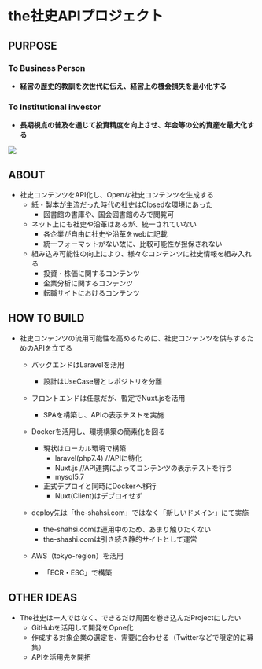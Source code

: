 # the社史APIプロジェクト
## PURPOSE
### To Business Person
 - <b>経営の歴史的教訓を次世代に伝え、経営上の機会損失を最小化する</b>
### To Institutional investor
 - <b>長期視点の普及を通じて投資精度を向上させ、年金等の公的資産を最大化する</b>
<img src="https://the-shashi.com/img-top/opg.png">

## ABOUT
- 社史コンテンツをAPI化し、Openな社史コンテンツを生成する
   - 紙・製本が主流だった時代の社史はClosedな環境にあった
      - 図書館の書庫や、国会図書館のみで閲覧可
   - ネット上にも社史や沿革はあるが、統一されていない
      - 各企業が自由に社史や沿革をwebに記載
      - 統一フォーマットがない故に、比較可能性が担保されない
   - 組み込み可能性の向上により、様々なコンテンツに社史情報を組み入れる
      - 投資・株価に関するコンテンツ
      - 企業分析に関するコンテンツ
      - 転職サイトにおけるコンテンツ

## HOW TO BUILD
- 社史コンテンツの流用可能性を高めるために、社史コンテンツを供与するためのAPIを立てる
   - バックエンドはLaravelを活用
      - 設計はUseCase層とレポジトリを分離
   - フロントエンドは任意だが、暫定でNuxt.jsを活用
      - SPAを構築し、APIの表示テストを実施
   - Dockerを活用し、環境構築の簡素化を図る
      - 現状はローカル環境で構築
         -  laravel(php7.4) //APIに特化
         -  Nuxt.js //API連携によってコンテンツの表示テストを行う
         -  mysql5.7
      - 正式デプロイと同時にDockerへ移行
         - Nuxt(Client)はデプロイせず

   - deploy先は「the-shahsi.com」ではなく「新しいドメイン」にて実施
       - the-shahsi.comは運用中のため、あまり触りたくない
       - the-shashi.comは引き続き静的サイトとして運営

    - AWS（tokyo-region）を活用
       - 「ECR・ESC」で構築

## OTHER IDEAS
- The社史は一人ではなく、できるだけ周囲を巻き込んだProjectにしたい
   - GitHubを活用して開発をOpne化
   - 作成する対象企業の選定を、需要に合わせる（Twitterなどで限定的に募集）
   - APIを活用先を開拓
